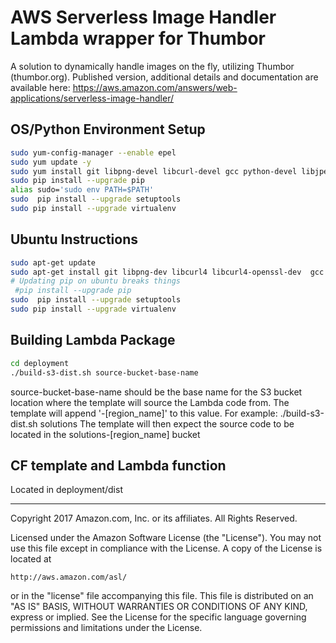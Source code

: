 # AWS Serverless Image Handler Lambda wrapper for Thumbor
A solution to dynamically handle images on the fly, utilizing Thumbor (thumbor.org).
Published version, additional details and documentation are available here: https://aws.amazon.com/answers/web-applications/serverless-image-handler/

## OS/Python Environment Setup
```bash
sudo yum-config-manager --enable epel
sudo yum update -y
sudo yum install git libpng-devel libcurl-devel gcc python-devel libjpeg-devel -y
sudo pip install --upgrade pip
alias sudo='sudo env PATH=$PATH'
sudo  pip install --upgrade setuptools
sudo pip install --upgrade virtualenv
```

## Ubuntu Instructions
```bash
sudo apt-get update
sudo apt-get install git libpng-dev libcurl4 libcurl4-openssl-dev  gcc python-dev libjpeg-dev  python-pip python-dev build-essential 
# Updating pip on ubuntu breaks things 
 #pip install --upgrade pip
sudo  pip install --upgrade setuptools
sudo pip install --upgrade virtualenv
```

## Building Lambda Package
```bash
cd deployment
./build-s3-dist.sh source-bucket-base-name
```
source-bucket-base-name should be the base name for the S3 bucket location where the template will source the Lambda code from.
The template will append '-[region_name]' to this value.
For example: ./build-s3-dist.sh solutions
The template will then expect the source code to be located in the solutions-[region_name] bucket

## CF template and Lambda function
Located in deployment/dist


***

Copyright 2017 Amazon.com, Inc. or its affiliates. All Rights Reserved.

Licensed under the Amazon Software License (the "License"). You may not use this file except in compliance with the License. A copy of the License is located at

    http://aws.amazon.com/asl/

or in the "license" file accompanying this file. This file is distributed on an "AS IS" BASIS, WITHOUT WARRANTIES OR CONDITIONS OF ANY KIND, express or implied. See the License for the specific language governing permissions and limitations under the License.
